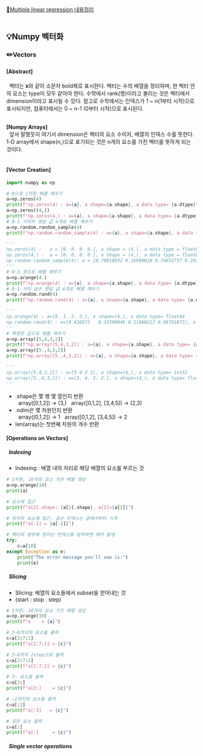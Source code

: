 [📝Multiple linear regression 내용정리](https://jiuuu.tistory.com/59)
<br></br>
## 💡Numpy 벡터화
### ✏️Vectors
#### [Abstract]  
 &nbsp; 벡터는 $\mathbf{x}$와 같이 소문자 bold체로 표시한다. 벡터는 수의 배열을 정리하며, 한 벡터 안의 요소는 type이 모두 같아야 한다. 수학에서 rank(행)이라고 불리는 것은 벡터에서 dimension이라고 표시될 수 있다. 참고로 수학에서는 인덱스가 1 ~ n(1부터 시작)으로 표시되지만, 컴퓨터에서는 0 ~ n-1 (0부터 시작)으로 표시된다.<br></br>

<b>[Numpy Arrays]</b>  
 &nbsp; 앞서 말했듯이 여기서 dimension은 벡터의 요소 수이자, 배열의 인덱스 수를 뜻한다. 1-D array에서 shape(n,)으로 표기되는 것은 n개의 요소를 가진 벡터를 뜻하게 되는 것이다. <br></br>

#### [Vector Creation]  

```python
import numpy as np

# 0으로 1차원 배열 채우기
a=np.zeros(4)
print(f"np.zeros(4) : a={a}, a shape={a.shape}, a data type= {a.dtype}")
a=np.zeros((4,))
print(f"np.zeros(4,) : a={a}, a shape={a.shape}, a data type= {a.dtype}")
# 0-1 사이의 랜덤 값 4개로 배열 채우기 
a=np.random.random_sample(4)
print(f"np.random.random_sample(4) : a={a}, a shape={a.shape}, a data type= {a.dtype}")

'''
np.zeros(4) :   a = [0. 0. 0. 0.], a shape = (4,), a data type = float64
np.zeros(4,) :  a = [0. 0. 0. 0.], a shape = (4,), a data type = float64
np.random.random_sample(4): a = [0.70018832 0.16900018 0.74652737 0.28218562], a shape = (4,), a data type = float64
'''
# 0-3 정수로 배열 채우기
a=np.arange(4.)
print(f"np.arange(4) : a={a}, a shape={a.shape}, a data type= {a.dtype}")
# 0-1 사이 실수 랜덤 값 4개로 배열 채우기
a=np.random.rand(4)
print(f"np.random.rand(4) : a={a}, a shape={a.shape}, a data type= {a.dtype}")

'''
np.arange(4) : a=[0. 1. 2. 3.], a shape=(4,), a data type= float64    
np.random.rand(4) : a=[0.410572   0.32599046 0.11060213 0.68701873], a shape=(4,), a data type= float64
'''
# 특정한 값으로 배열 채우기
a=np.array([5,4,3,2])
print(f"np.array([5,4,3,2]) : a={a}, a shape={a.shape}, a data type= {a.dtype}")
a=np.array([5.,4,3,2])
print(f"np.array([5.,4,3,2]) : a={a}, a shape={a.shape}, a data type= {a.dtype}")

'''
np.array([5,4,3,2]) : a=[5 4 3 2], a shape=(4,), a data type= int32   
np.array([5.,4,3,2]) : a=[5. 4. 3. 2.], a shape=(4,), a data type= float64
'''
```
 - .shape은 몇 행 몇 열인지 반환  
 &nbsp; array([0,1,2]) -> (3,)
 &nbsp; array([0,1,2], [3,4,5]) -> (2,3)
 - .ndim은 몇 차원인지 반환  
 &nbsp; array([0,1,2]) -> 1
 &nbsp; array([0,1,2], [3,4,5]) -> 2
 - len(array)는 첫번째 차원의 개수 반환  

#### [Operations on Vectors]  
##### &nbsp; Indexing
 - Indexing : 배열 내의 자리로 해당 배열의 요소를 부르는 것  
```python
# 1차원, 10개의 요소 가진 배열 생성
a=np.arange(10)
print(a)

# 요소에 접근
print(f"a[2].shape: {a[2].shape}, a[2]={a[2]}")

# 마지막 요소에 접근. 음수 인덱스는 끝에서부터 시작
print(f"a[-1] = {a[-1]}")

# 벡터의 범위에 벗어난 인덱스를 입력하면 에러 발생
try:
    c=a[10]
except Exception as e:
    print("The error message you'll see is:")
    print(e)
```  
  
##### &nbsp; Slicing
 - Slicing: 배열의 요소들에서 subset을 얻어내는 것 
 - (start : stop : step)  
```python
# 1차원, 10개의 요소 가진 배열 생성
a=np.arange(10)
print(f"a    = {a}")

# 2~6까지의 요소들 출력
c=a[2:7:1]
print(f"a[2:7:1] = {c}")

# 2~6까지 2step으로 출력
c=a[2:7:2]
print(f"a[2:7:2] = {c}")

# 3~ 요소들 출력
c=a[3:]
print(f"a[3:]    = {c}")

# ~2까지의 요소들 출력
c=a[:3]
print(f"a[:3]   = {c}")

# 모든 요소 출력
c=a[:]
print(f"a[:]     = {c}") 
```

##### &nbsp; Single vector operations

   
